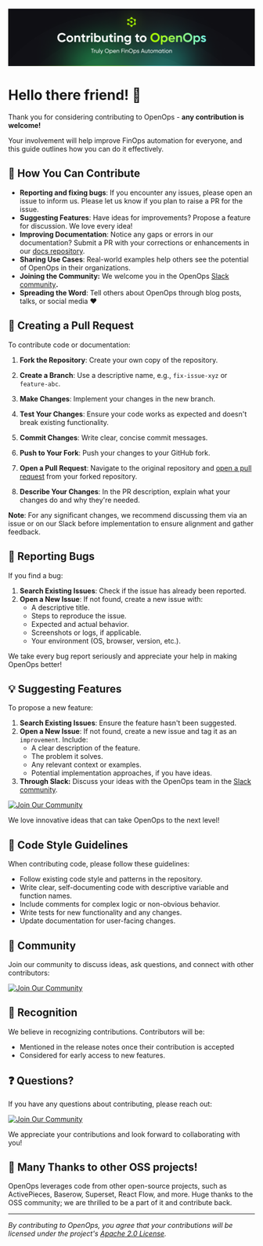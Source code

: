 ![Contribuitng](./static/OpenOps-GitHub-Contributing-Cover.png)

# **Hello there friend! 👋**


Thank you for considering contributing to OpenOps - **any contribution is welcome\!** 

Your involvement will help improve FinOps automation for everyone, and this guide outlines how you can do it effectively.

## **🌟 How You Can Contribute**

* **Reporting and fixing bugs**: If you encounter any issues, please open an issue to inform us. Please let us know if you plan to raise a PR for the issue.  
* **Suggesting Features**: Have ideas for improvements? Propose a feature for discussion. We love every idea\!  
* **Improving Documentation**: Notice any gaps or errors in our documentation? Submit a PR with your corrections or enhancements in our [docs repository](https://github.com/openops-cloud/docs).  
* **Sharing Use Cases**: Real-world examples help others see the potential of OpenOps in their organizations.  
* **Joining the Community:** We welcome you in the OpenOps [Slack community](https://slack.openops.com)**.**  
* **Spreading the Word**: Tell others about OpenOps through blog posts, talks, or social media ❤️

## **🚀 Creating a Pull Request**

To contribute code or documentation:

1. **Fork the Repository**: Create your own copy of the repository.

2. **Create a Branch**: Use a descriptive name, e.g., `fix-issue-xyz` or `feature-abc`.

3. **Make Changes**: Implement your changes in the new branch.

4. **Test Your Changes**: Ensure your code works as expected and doesn't break existing functionality.

5. **Commit Changes**: Write clear, concise commit messages.

6. **Push to Your Fork**: Push your changes to your GitHub fork.

7. **Open a Pull Request**: Navigate to the original repository and [open a pull request](https://docs.github.com/en/github/collaborating-with-issues-and-pull-requests/creating-a-pull-request) from your forked repository.

8. **Describe Your Changes**: In the PR description, explain what your changes do and why they're needed.

**Note**: For any significant changes, we recommend discussing them via an issue or on our Slack before implementation to ensure alignment and gather feedback.

## **🐛 Reporting Bugs**

If you find a bug:

1. **Search Existing Issues**: Check if the issue has already been reported.  
2. **Open a New Issue**: If not found, create a new issue with:  
   * A descriptive title.  
   * Steps to reproduce the issue.  
   * Expected and actual behavior.  
   * Screenshots or logs, if applicable.  
   * Your environment (OS, browser, version, etc.).

We take every bug report seriously and appreciate your help in making OpenOps better\!

## **💡 Suggesting Features**

To propose a new feature:

1. **Search Existing Issues**: Ensure the feature hasn't been suggested.  
2. **Open a New Issue**: If not found, create a new issue and tag it as an `improvement`. Include:  
   * A clear description of the feature.  
   * The problem it solves.  
   * Any relevant context or examples.  
   * Potential implementation approaches, if you have ideas.  
3. **Through Slack:** Discuss your ideas with the OpenOps team in the [Slack community](https://slack.openops.com).

[![Join Our Community](https://img.shields.io/badge/Slack-Join%20Community-blue?logo=slack&style=for-the-badge)](https://slack.openops.com)

We love innovative ideas that can take OpenOps to the next level\!

## **📝 Code Style Guidelines**

When contributing code, please follow these guidelines:

* Follow existing code style and patterns in the repository.  
* Write clear, self-documenting code with descriptive variable and function names.  
* Include comments for complex logic or non-obvious behavior.  
* Write tests for new functionality and any changes.  
* Update documentation for user-facing changes.

## **🤝 Community**

Join our community to discuss ideas, ask questions, and connect with other contributors:

[![Join Our Community](https://img.shields.io/badge/Slack-Join%20Community-blue?logo=slack&style=for-the-badge)](https://slack.openops.com)

## **🎉 Recognition**

We believe in recognizing contributions. Contributors will be:

* Mentioned in the release notes once their contribution is accepted  
* Considered for early access to new features.

## **❓ Questions?**

If you have any questions about contributing, please reach out:

[![Join Our Community](https://img.shields.io/badge/Slack-Join%20Community-blue?logo=slack&style=for-the-badge)](https://slack.openops.com)

We appreciate your contributions and look forward to collaborating with you\!

## **🙏 Many Thanks to other OSS projects!**

OpenOps leverages code from other open-source projects, such as ActivePieces, Baserow, Superset, React Flow, and more. Huge thanks to the OSS community; we are thrilled to be a part of it and contribute back.

---

*By contributing to OpenOps, you agree that your contributions will be licensed under the project's [Apache 2.0 License](./LICENSE).*


